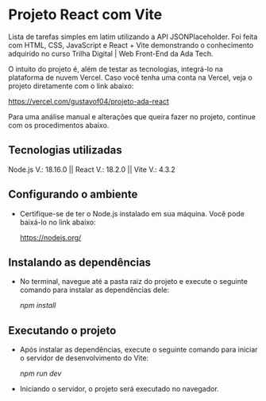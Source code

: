 # Projeto React com Vite

Lista de tarefas simples em latim utilizando a API JSONPlaceholder. Foi feita com HTML, CSS, JavaScript e React + Vite demonstrando o conhecimento adquirido no curso Trilha Digital | Web Front-End da Ada Tech. 

O intuito do projeto é, além de testar as tecnologias, integrá-lo na plataforma de nuvem Vercel. Caso você tenha uma conta na Vercel, veja o projeto diretamente com o link abaixo:

https://vercel.com/gustavof04/projeto-ada-react

Para uma análise manual e alterações que queira fazer no projeto, continue com os procedimentos abaixo.

## Tecnologias utilizadas
Node.js V.: 18.16.0 || React V.: 18.2.0 || Vite V.: 4.3.2

## Configurando o ambiente
* Certifique-se de ter o Node.js instalado em sua máquina. Você pode baixá-lo no link abaixo:

  https://nodejs.org/

## Instalando as dependências
* No terminal, navegue até a pasta raiz do projeto e execute o seguinte comando para instalar as dependências dele:

  _npm install_

## Executando o projeto
* Após instalar as dependências, execute o seguinte comando para iniciar o servidor de desenvolvimento do Vite:

  _npm run dev_

* Iniciando o servidor, o projeto será executado no navegador.
